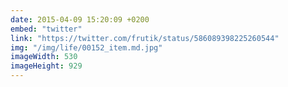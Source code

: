 ```yaml
---
date: 2015-04-09 15:20:09 +0200
embed: "twitter"
link: "https://twitter.com/frutik/status/586089398225260544"
img: "/img/life/00152_item.md.jpg"
imageWidth: 530
imageHeight: 929
---
```


